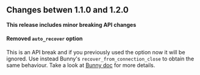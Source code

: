 ## Changes betwen 1.1.0 and 1.2.0

**This release includes minor breaking API changes**

#### Removed `auto_recover` option

This is an API break and if you previously used the option 
now it will be ignored.
Use instead Bunny's `recover_from_connection_close` 
to obtain the same behaviour. 
Take a look at [Bunny doc](http://rubybunny.info/articles/guides.html) for more details.  
